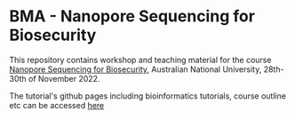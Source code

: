 # BMA - Nanopore Sequencing for Biosecurity

This repository contains workshop and teaching material for the course [Nanopore Sequencing for Biosecurity](https://cba.anu.edu.au/news-events/events/nanopore-sequencing-biosecurity), Australian National University, 28th-30th of November 2022.

The tutorial's github pages including bioinformatics tutorials, course outline etc can be accessed [here](https://bluemountainsanalytics.github.io/bma_ont_biosec_2022/)
